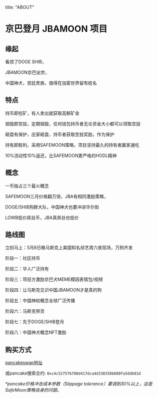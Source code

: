 title: "ABOUT"

# 京巴登月 JBAMOON 项目

## 缘起

看烦了DOGE SHIB，

JBAMOON京巴出世，

中国神犬，宫廷贵族，值得在加密世界留有姓名

## 特点

持币即挖矿，有人卖出就获取高额矿金

销毁即空投，定期销毁，任何钱包持币者无论资金大小都可以领取空投

砸盘有保护，庄家砸盘，持币者获取空投奖励，作为保护

持有即胜利，采用SAFEMOON策略，项目坚持最久的持有者赢家通吃

10%流动性10%返还，比SAFEMOON更严格的HODL精神

## 概念

一币独占三个最火概念

SAFEMOON三月价格翻万倍，JBA有相同激励策略，

DOGE/SHIB狗群大队，中国神犬也要冲进华尔街

LOWB低价屌丝币，JBA真屌丝也低价
 
## 路线图

立刻马上：5月8日晚马斯克上美国知名综艺周六夜现场，万狗齐发

阶段一：社区持币

阶段二：华人广泛持有

阶段三：项目方激励京巴犬MEME模因表情包/视频

阶段四：让马斯克见识中国JBAMOON才是真的狗

阶段五：中国神权概念全球广泛传播

阶段六：马斯克带货

阶段七：先于DOGE/SHIB登月

阶段八：中国神犬概念NFT激励

## 购买方式 

[pancakeswap地址](https://exchange.pancakeswap.finance/#/swap?inputCurrency=bnb&outputCurrency=0xc4c52757b788d417dca4d338358b080fa5ddb81d)

或pancake搜索合约: `0xc4c52757b788d417dca4d338358b080fa5ddb81d`

_\*pancake价格冲击成本参数（Slippage tolerance）要调到30%以上，这是SafeMoon策略自身的问题。_